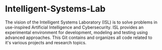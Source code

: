 # Intelligent-Systems-Lab
The vision of the Intelligent Systems Laboratory (ISL) is to solve problems in use-inspired Artificial Intelligence and Cybersecurity. ISL provides an experimental environment for development, modeling and testing using advanced approaches. This Git contains and organizes all code related to it's various projects and research topics.

